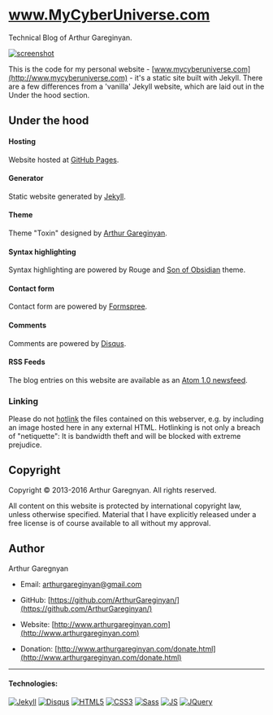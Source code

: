 # www.MyCyberUniverse.com

Technical Blog of Arthur Gareginyan.

[![screenshot](https://github.com/MilenaKiseleva/mycyberuniverse/blob/master/screenshot.png)]()

This is the code for my personal website - [www.mycyberuniverse.com](http://www.mycyberuniverse.com) - it's a static site built with Jekyll. There are a few differences from a 'vanilla' Jekyll website, which are laid out in the Under the hood section.

## Under the hood

#### Hosting

Website hosted at [GitHub Pages](https://pages.github.com).

#### Generator

Static website generated by [Jekyll](http://jekyllrb.com).

#### Theme

Theme "Toxin" designed by [Arthur Gareginyan](http://www.arthurgareginyan.com).

#### Syntax highlighting

Syntax highlighting are powered by Rouge and [Son of Obsidian](son-of-obsidian) theme.

#### Contact form

Contact form are powered by [Formspree](https://formspree.io).

#### Comments

Comments are powered by [Disqus](https://disqus.com/).

#### RSS Feeds

The blog entries on this website are available as an [Atom 1.0 newsfeed](http://mycyberuniverse.com/feed.xml). 


### Linking

Please do not [hotlink](http://en.wikipedia.org/wiki/Hotlinking) the files contained on this webserver, e.g. by including an image hosted here in any external HTML. Hotlinking is not only a breach of "netiquette": It is bandwidth theft and will be blocked with extreme prejudice.


## Copyright

Copyright © 2013-2016 Arthur Garegnyan. All rights reserved.

All content on this website is protected by international copyright law, unless otherwise specified. Material that I have explicitly released under a free license is of course available to all without my approval.


## Author

Arthur Garegnyan

* Email: [arthurgareginyan@gmail.com](mailto:arthurgareginyan@gmail.com)

* GitHub: [https://github.com/ArthurGareginyan/](https://github.com/ArthurGareginyan/)

* Website: [http://www.arthurgareginyan.com](http://www.arthurgareginyan.com)

* Donation: [http://www.arthurgareginyan.com/donate.html](http://www.arthurgareginyan.com/donate.html)


---
#### Technologies:

[![Jekyll](http://mycyberuniverse.com/public-files/images/logos/Jekyll.png)]()
[![Disqus](http://mycyberuniverse.com/public-files/images/logos/Disqus.png)]()
[![HTML5](http://mycyberuniverse.com/public-files/images/logos/HTML5.png)]()
[![CSS3](http://mycyberuniverse.com/public-files/images/logos/CSS3.png)]()
[![Sass](http://mycyberuniverse.com/public-files/images/logos/Sass.png)]()
[![JS](http://mycyberuniverse.com/public-files/images/logos/JavaScript.png)]()
[![JQuery](http://mycyberuniverse.com/public-files/images/logos/jQurery.png)]()
